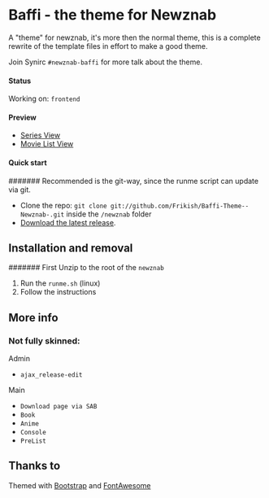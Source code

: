 # Baffi - the theme for Newznab
A "theme" for newznab, it's more then the normal theme, this is a complete rewrite of the template files in effort to make a good theme.

Join Synirc `#newznab-baffi` for more talk about the theme.

#### Status

Working on: `frontend`


#### Preview

* [Series View](http://cl.ly/image/3i023e0M2f3h "Series View")
* [Movie List View](http://cl.ly/image/3C3D0X1D2t1M "Movie List View")

#### Quick start

####### Recommended is the git-way, since the runme script can update via git.

* Clone the repo: `git clone git://github.com/Frikish/Baffi-Theme--Newznab-.git` inside the `/newznab` folder
* [Download the latest release](https://github.com/Frikish/Baffi-Theme--Newznab-/zipball/master).


## Installation and removal

####### First Unzip to the root of the `newznab`
1. Run the `runme.sh` (linux) 
2. Follow the instructions


## More info

### Not fully skinned:

Admin
* `ajax_release-edit`
 
Main
* `Download page via SAB`
* `Book`
* `Anime`
* `Console`
* `PreList`




## Thanks to

Themed with [Bootstrap](http://getbootstrap.com) and [FontAwesome](http://fortawesome.github.com/Font-Awesome/)

